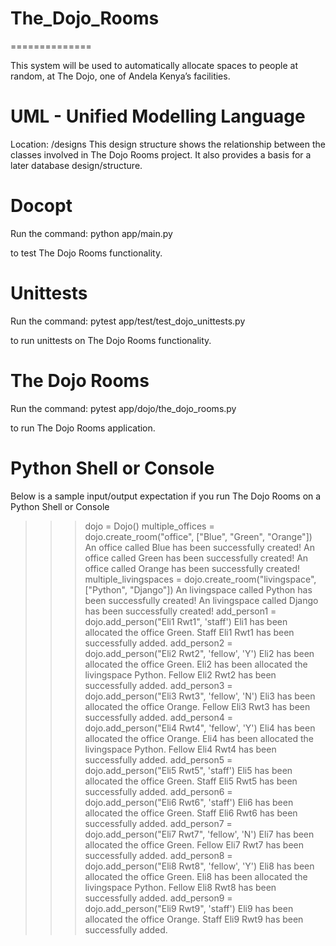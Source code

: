# The_Dojo_Rooms
==============

This system will be used to automatically allocate spaces to people at random, at The Dojo, one of Andela Kenya’s facilities.

UML - Unified Modelling Language
================================
Location: /designs
This design structure shows the relationship between the classes involved in The Dojo Rooms project.
It also provides a basis for a later database design/structure.

Docopt
======
Run the command:
python app/main.py

to test The Dojo Rooms functionality.

Unittests
=========
Run the command:
pytest app/test/test_dojo_unittests.py

to run unittests on The Dojo Rooms functionality.

The Dojo Rooms
==============
Run the command:
pytest app/dojo/the_dojo_rooms.py

to run The Dojo Rooms application.

Python Shell or Console
=======================
Below is a sample input/output expectation if you run The Dojo Rooms
on a Python Shell or Console

>>> dojo = Dojo()
>>> multiple_offices = dojo.create_room("office", ["Blue", "Green", "Orange"])
An office called Blue has been successfully created!
An office called Green has been successfully created!
An office called Orange has been successfully created!
>>> multiple_livingspaces = dojo.create_room("livingspace", ["Python", "Django"])
An livingspace called Python has been successfully created!
An livingspace called Django has been successfully created!
>>> add_person1 = dojo.add_person("Eli1 Rwt1", 'staff')
Eli1 has been allocated the office Green.
Staff Eli1 Rwt1 has been successfully added.
>>> add_person2 = dojo.add_person("Eli2 Rwt2", 'fellow', 'Y')
Eli2 has been allocated the office Green.
Eli2 has been allocated the livingspace Python.
Fellow Eli2 Rwt2 has been successfully added.
>>> add_person3 = dojo.add_person("Eli3 Rwt3", 'fellow', 'N')
Eli3 has been allocated the office Orange.
Fellow Eli3 Rwt3 has been successfully added.
>>> add_person4 = dojo.add_person("Eli4 Rwt4", 'fellow', 'Y')
Eli4 has been allocated the office Orange.
Eli4 has been allocated the livingspace Python.
Fellow Eli4 Rwt4 has been successfully added.
>>> add_person5 = dojo.add_person("Eli5 Rwt5", 'staff')
Eli5 has been allocated the office Green.
Staff Eli5 Rwt5 has been successfully added.
>>> add_person6 = dojo.add_person("Eli6 Rwt6", 'staff')
Eli6 has been allocated the office Green.
Staff Eli6 Rwt6 has been successfully added.
>>> add_person7 = dojo.add_person("Eli7 Rwt7", 'fellow', 'N')
Eli7 has been allocated the office Green.
Fellow Eli7 Rwt7 has been successfully added.
>>> add_person8 = dojo.add_person("Eli8 Rwt8", 'fellow', 'Y')
Eli8 has been allocated the office Green.
Eli8 has been allocated the livingspace Python.
Fellow Eli8 Rwt8 has been successfully added.
>>> add_person9 = dojo.add_person("Eli9 Rwt9", 'staff')
Eli9 has been allocated the office Orange.
Staff Eli9 Rwt9 has been successfully added.
>>>
